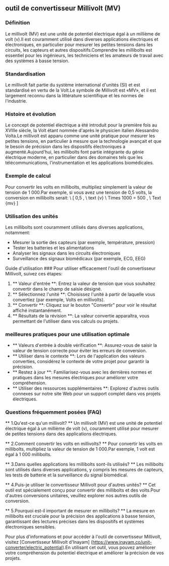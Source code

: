 ## outil de convertisseur Millivolt (MV)

### Définition
Le millivolt (MV) est une unité de potentiel électrique égal à un millième de volt (v).Il est couramment utilisé dans diverses applications électriques et électroniques, en particulier pour mesurer les petites tensions dans les circuits, les capteurs et autres dispositifs.Comprendre les millibolts est essentiel pour les ingénieurs, les techniciens et les amateurs de travail avec des systèmes à basse tension.

### Standardisation
Le millivolt fait partie du système international d'unités (SI) et est standardisé en vertu de la Volt.Le symbole de Millivolt est «MV», et il est largement reconnu dans la littérature scientifique et les normes de l'industrie.

### Histoire et évolution
Le concept de potentiel électrique a été introduit pour la première fois au XVIIIe siècle, la Volt étant nommée d'après le physicien italien Alessandro Volta.Le millivolt est apparu comme une unité pratique pour mesurer les petites tensions, en particulier à mesure que la technologie avançait et que le besoin de précision dans les dispositifs électroniques a augmenté.Aujourd'hui, les millibolts font partie intégrante du génie électrique moderne, en particulier dans des domaines tels que les télécommunications, l'instrumentation et les applications biomédicales.

### Exemple de calcul
Pour convertir les volts en millibolts, multipliez simplement la valeur de tension de 1 000.Par exemple, si vous avez une tension de 0,5 volts, la conversion en millibolts serait:
\ [
0,5 \, \ text {v} \ Times 1000 = 500 \, \ Text {mv}
\]

### Utilisation des unités
Les millibolts sont couramment utilisés dans diverses applications, notamment:
- Mesurer la sortie des capteurs (par exemple, température, pression)
- Tester les batteries et les alimentations
- Analyser les signaux dans les circuits électroniques
- Surveillance des signaux biomédicaux (par exemple, ECG, EEG)

Guide d'utilisation ###
Pour utiliser efficacement l'outil de convertisseur Millivolt, suivez ces étapes:
1. ** Valeur d'entrée **: Entrez la valeur de tension que vous souhaitez convertir dans le champ de saisie désigné.
2. ** Sélectionnez l'unité **: Choisissez l'unité à partir de laquelle vous convertiez (par exemple, Volts en millivolts).
3. ** Convertir **: Cliquez sur le bouton "Convertir" pour voir le résultat affiché instantanément.
4. ** Résultats de la révision **: La valeur convertie apparaîtra, vous permettant de l'utiliser dans vos calculs ou projets.

### meilleures pratiques pour une utilisation optimale
- ** Valeurs d'entrée à double vérification **: Assurez-vous de saisir la valeur de tension correcte pour éviter les erreurs de conversion.
- ** Utiliser dans le contexte **: Lors de l'application des valeurs converties, considérez le contexte de votre projet pour garantir la précision.
- ** Restez à jour **: Familiarisez-vous avec les dernières normes et pratiques dans les mesures électriques pour améliorer votre compréhension.
- ** Utiliser des ressources supplémentaires **: Explorez d'autres outils connexes sur notre site Web pour un support complet dans vos projets électriques.

### Questions fréquemment posées (FAQ)

** 1.Qu'est-ce qu'un millivolt? **
Un millivolt (MV) est une unité de potentiel électrique égal à un millième de volt (v), couramment utilisé pour mesurer de petites tensions dans des applications électriques.

** 2.Comment convertir les volts en millivolts? **
Pour convertir les volts en millibolts, multipliez la valeur de tension de 1 000.Par exemple, 1 volt est égal à 1 000 millibolts.

** 3.Dans quelles applications les millibolts sont-ils utilisés? **
Les millibolts sont utilisés dans diverses applications, y compris les mesures de capteurs, les tests de batterie et la surveillance du signal biomédical.

** 4.Puis-je utiliser le convertisseur Millivolt pour d'autres unités? **
Cet outil est spécialement conçu pour convertir des millibolts et des volts.Pour d'autres conversions unitaires, veuillez explorer nos autres outils de conversion.

** 5.Pourquoi est-il important de mesurer en millibolts? **
La mesure en millibolts est cruciale pour la précision des applications à basse tension, garantissant des lectures précises dans les dispositifs et systèmes électroniques sensibles.

Pour plus d'informations et pour accéder à l'outil de convertisseur Millivolt, visitez [Convertisseur Millivolt d'Inayam] (https://www.inayam.co/unit-converter/electric_potential).En utilisant cet outil, vous pouvez améliorer votre compréhension du potentiel électrique et améliorer la précision de vos projets.